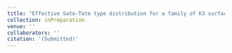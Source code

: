 ```yaml
---
title: "Effective Sato-Tate type distribution for a family of K3 surfaces"
collection: inPreparation
venue: ''
collaborators: ''
citation: '(Submitted)'
---
```


